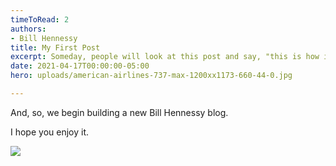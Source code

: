 ```yaml
---
timeToRead: 2
authors:
- Bill Hennessy
title: My First Post
excerpt: Someday, people will look at this post and say, "this is how it all began."
date: 2021-04-17T00:00:00-05:00
hero: uploads/american-airlines-737-max-1200xx1173-660-44-0.jpg

---
```

And, so, we begin building a new Bill Hennessy blog.

I hope you enjoy it.

![](https://bill-hennessy.onrender.com/uploads/don-draper-1.jpg)